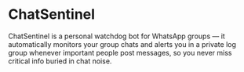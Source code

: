 # ChatSentinel
ChatSentinel is a personal watchdog bot for WhatsApp groups — it automatically monitors your group chats and alerts you in a private log group whenever important people post messages, so you never miss critical info buried in chat noise.
